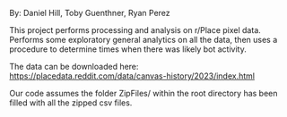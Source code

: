 By: Daniel Hill, Toby Guenthner, Ryan Perez

This project performs processing and analysis on r/Place pixel data.
Performs some exploratory general analytics on all the data, then uses a procedure to determine times when there was likely bot activity.

The data can be downloaded here: https://placedata.reddit.com/data/canvas-history/2023/index.html

Our code assumes the folder ZipFiles/ within the root directory has been filled with all the zipped
csv files.
